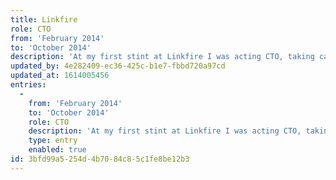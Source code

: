 ```yaml
---
title: Linkfire
role: CTO
from: 'February 2014'
to: 'October 2014'
description: 'At my first stint at Linkfire I was acting CTO, taking care of the entire tech side. This included describing, planning, developing and testing of new features, as well as maintenance and optimisation of the servers. The first edition of the platform was built on Zend Framework 2, but later transformed into an API with an Angular SPA built on top.'
updated_by: 4e282409-ec36-425c-b1e7-fbbd720a97cd
updated_at: 1614005456
entries:
  -
    from: 'February 2014'
    to: 'October 2014'
    role: CTO
    description: 'At my first stint at Linkfire I was acting CTO, taking care of the entire tech side. This included describing, planning, developing and testing of new features, as well as maintenance and optimisation of the servers. The first edition of the platform was built on Zend Framework 2, but later transformed into an API with an Angular SPA built on top.'
    type: entry
    enabled: true
id: 3bfd99a5-254d-4b70-84c8-5c1fe8be12b3
---
```

